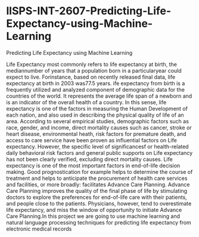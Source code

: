 # llSPS-INT-2607-Predicting-Life-Expectancy-using-Machine-Learning
Predicting Life Expectancy using Machine Learning

Life Expectancy most commonly refers to life expectancy at birth, the mediannumber of years that a population born in a particularyear could expect to live. Forinstance, based on recently released final data, life expectancy at birth in 2003 was77.5 years.
	ife expectancy from birth is a frequently utilized and analyzed component of demographic data for the countries of the world. It represents the average life span of a newborn and is an indicator of the overall health of a country. In this sense, life expectancy is one of the factors in measuring the Human Development of each nation, and also used in describing the physical quality of life of an area.
According to several empirical studies, demographic factors such as race, gender, and income, direct mortality causes such as cancer, stroke or heart disease, environmental heath, risk factors for premature death, and access to care service have been proven as influential factors on Life expectancy. However, the specific level of significancesf or health-related daily behavioral risk factors and general public supports on Life expectancy has not been clearly verified, excluding direct mortality causes.
Life expectancy is one of the most important factors in end-of-life decision making. Good prognostication for example helps to determine the course of treatment and helps to anticipate the procurement of health care services and facilities, or more broadly: facilitates Advance Care Planning. Advance Care Planning improves the quality of the final phase of life by stimulating doctors to explore the preferences for end-of-life care with their patients, and people close to the patients. Physicians, however, tend to overestimate life expectancy, and miss the window of opportunity to initiate Advance Care Planning.In this project we are going to use machine learning and natural language processing techniques for predicting life expectancy from electronic medical records
